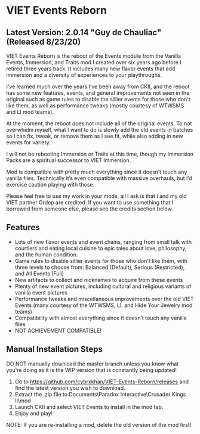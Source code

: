 # VIET Events Reborn

## Latest Version: 2.0.14 "Guy de Chauliac" (Released 8/23/20)

VIET Events Reborn is the reboot of the Events module from the Vanilla Events, Immersion, and Traits mod I created over six years ago before I retired three years back. It includes many new flavor events that add immersion and a diversity of experiences to your playthroughs.

I've learned much over the years I've been away from CKII, and the reboot has some new features, events, and general improvements not seen in the original such as game rules to disable the sillier events for those who don't like them, as well as performance tweaks (mostly courtesy of WTWSMS and LI mod teams). 

At the moment, the reboot does not include all of the original events. To not overwhelm myself, what I want to do is slowly add the old events in batches so I can fix, tweak, or remove them as I see fit, while also adding in new events for variety.

I will not be rebooting Immersion or Traits at this time, though my Immersion Packs are a spiritual successor to VIET Immersion.

Mod is compatible with pretty much everything since it doesn’t touch any vanilla files. Technically it’s even compatible with massive overhauls, but I’d exercise caution playing with those.

Please feel free to use my work in your mods, all I ask is that I and my old VIET partner Ordep are credited. If you want to use something that I borrowed from someone else, please see the credits section below.


## Features

- Lots of new flavor events and event chains, ranging from small talk with courtiers and eating local cuisine to epic tales about love, philosophy, and the human condition.
- Game rules to disable sillier events for those who don't like them, with three levels to choose from: Balanced (Default), Serious (Restricted), and All Events (Full)
- New artifacts to collect and nicknames to acquire from these events
- Plenty of new event pictures, including cultural and religious variants of vanilla event pictures
- Performance tweaks and miscellaneous improvements over the old VIET Events (many courtesy of the WTWSMS, LI, and Hide Your Jewelry mod teams)
- Compatibility with almost everything since it doesn’t touch any vanilla files
- NOT ACHIEVEMENT COMPATIBLE!



## Manual Installation Steps

DO NOT manually download the master branch unless you know what you're doing as it is the WIP version that is constantly being updated!

1. Go to https://github.com/cybrxkhan/VIET-Events-Reborn/releases and find the latest version you wish to download.
2. Extract the .zip file to Documents\Paradox Interactive\Crusader Kings II\mod
2. Launch CKII and select VIET Events to install in the mod tab.
3. Enjoy and play!

NOTE: If you are re-installing a mod, delete the old version of the mod first!
